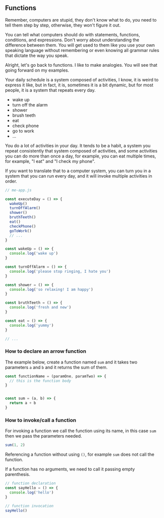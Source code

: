 ## Functions

Remember, computers are stupid, they don't know what to do, you need to tell them step by step, otherwise, they won't figure it out.

You can tell what computers should do with statements, functions, conditions, and expressions. Don't worry about understanding the difference between them. You will get used to them like you use your own speaking language without remembering or even knowing all grammar rules that dictate the way you speak. 

Alright, let's go back to functions. I like to make analogies. You will see that going forward on my examples. 

Your daily schedule is a system composed of activities, I know, it is weird to express it like, but in fact, it is, sometimes it is a bit dynamic, but for most people, it is a system that repeats every day.

* wake up
* turn off the alarm
* shower
* brush teeth 
* eat
* check phone
* go to work
* ... 

You do a lot of activities in your day. It tends to be a habit, a system you repeat consistently that system composed of activities, and some activities you can do more than once a day, for example, you can eat multiple times, for example, "I eat" and "I check my phone".

If you want to translate that to a computer system, you can turn you in a system that you can run every day, and it will invoke multiple activities in order.

```javascript
// me-app.js

const executeDay = () => {
  wakeUp()
  turnOffAlarm()
  shower()
  bruthTeeth()
  eat()
  checkPhone()
  goToWork()
  // ...
}

const wakeUp = () => {
  console.log('wake up')
}

const turnOffAlarm = () => {
  console.log('please stop ringing, I hate you')
}

const shower = () => {
  console.log('so relaxing! I am happy')
}

const bruthTeeth = () => {
  console.log('fresh and new')
}

const eat = () => {
  console.log('yummy')
}

// ... 
```



### How to declare an arrow function

The example below, create a function named `sum` and it takes two parameters `a` and `b` and it returns the sum of them.

```javascript
const functionName = (paramOne, paramTwo) => {
  // this is the function body
}


const sum = (a, b) => {
  return a + b
}
```

### How to invoke/call a function

For invoking a function we call the function using its name, in this case `sum` then we pass the parameters needed.

```javascript
sum(1, 2)
```

Referencing a function without using `()`, for example `sum` does not call the function.

If a function has no arguments, we need to call it passing empty parenthesis.


```javascript
// function declaration
const sayHello = () => {
  console.log('hello')
}

// function invocation
sayHello()
```

